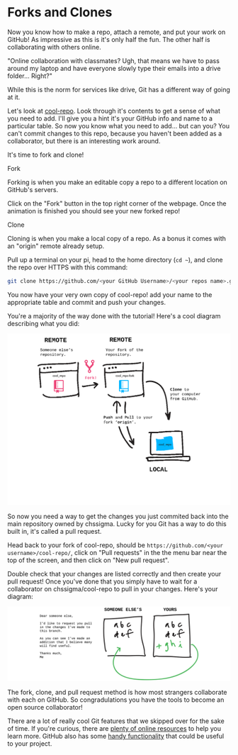 # Forks and Clones

Now you know how to make a repo, attach a remote, and put your work on GitHub! As impressive as this is it's only half the fun. The other half is collaborating with others online.

"Online collaboration with classmates? Ugh, that means we have to pass around my laptop and have everyone slowly type their emails into a drive folder... Right?"

While this is the norm for services like drive, Git has a different way of going at it.

Let's look at [cool-repo](https://github.com/chssigma/cool-repo). Look through it's contents to get a sense of what you need to add. I'll give you a hint it's your GitHub info and name to a particular table. So now you know what you need to add... but can you? You can't commit changes to this repo, because you haven't been added as a collaborator, but there is an interesting work around.

It's time to fork and clone!

Fork

Forking is when you make an editable copy a repo to a different location on GitHub's servers.

Click on the "Fork" button in the top right corner of the webpage. Once the animation is finished you should see your new forked repo!

Clone

Cloning is when you make a local copy of a repo. As a bonus it comes with an "origin" remote already setup.

Pull up a terminal on your pi, head to the home directory (`cd ~`), and clone the repo over HTTPS with this command:

```bash
git clone https://github.com/<your GitHub Username>/<your repos name>.git
```

You now have your very own copy of cool-repo! add your name to the appropriate table and commit and push your changes.

You're a majority of the way done with the tutorial! Here's a cool diagram describing what you did:

![clone](/images/clone.png)

So now you need a way to get the changes you just commited back into the main repository owned by chssigma. Lucky for you Git has a way to do this built in, it's called a pull request.

Head back to your fork of cool-repo, should be `https://github.com/<your username>/cool-repo/`, click on "Pull requests" in the the menu bar near the top of the screen, and then click on "New pull request".

Double check that your changes are listed correctly and then create your pull request! Once you've done that you simply have to wait for a collaborator on chssigma/cool-repo to pull in your changes. Here's your diagram:

![pullrequest](/images/pullrequest.png)

The fork, clone, and pull request method is how most strangers collaborate with each on GitHub. So congradulations you have the tools to become an open source collaborator!

There are a lot of really cool Git features that we skipped over for the sake of time. If you're curious, there are [plenty of online resources](http://try.github.io/) to help you learn more. GitHub also has some [handy functionality](https://guides.github.com/) that could be useful to your project.
